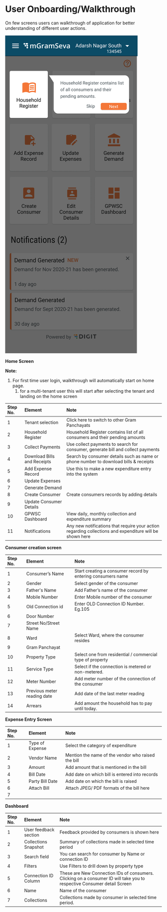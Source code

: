 # User Onboarding/Walkthrough

On few screens users can walkthrough of application for better understanding of different user actions. 

![](../../../.gitbook/assets/image%20%2818%29.png)



**Home Screen**

**Note:**

1. For first time user login, walkthrough will automatically start on home page.
   1. for a multi-tenant user this will start after selecting the tenant and landing on the home screen

| **Step No.** | **Element** | **Note** |
| :--- | :--- | :--- |
| 1 | Tenant selection | Click here to switch to other Gram Panchayats |
| 2 | Household Register | Household Register contains list of all consumers and their pending amounts |
| 3 | Collect Payments | Use collect payments to search for consumer, generate bill and collect payments |
| 4 | Download Bills and Receipts | Search by consumer details such as name or phone number to download bills & receipts |
| 5 | Add Expense Record | Use this to make a new expenditure entry into the system |
| 6 | Update Expenses |  |
| 7 | Generate Demand |  |
| 8 | Create Consumer | Create consumers records by adding details |
| 9 | Update Consumer Details |  |
| 10 | GPWSC Dashboard | View daily, monthly collection and expenditure summary |
| 11 | Notifications | Any new notifications that require your action regarding collections and expenditure will be shown here |

**Consumer creation screen**

| **Step No.** | **Element** | **Note** |
| :--- | :--- | :--- |
| 1 | Consumer’s Name | Start creating a consumer record by entering consumers name |
| 2 | Gender | Select gender of the consumer |
| 3 | Father's Name | Add Father’s name of the consumer |
| 4 | Mobile Number | Enter Mobile number of the consumer |
| 5 | Old Connection id | Enter OLD Connection ID Number. Eg.105 |
| 6 | Door Number |  |
| 7 | Street No/Street Name |  |
| 8 | Ward | Select Ward, where the consumer resides |
| 9 | Gram Panchayat |  |
| 10 | Property Type | Select one from residential / commercial type of property |
| 11 | Service Type | Select if the connection is metered or non-metered. |
| 12 | Meter Number | Add meter number of the connection of the consumer |
| 13 | Previous meter reading date | Add date of the last meter reading |
| 14 | Arrears | Add amount the household has to pay until today. |

**Expense Entry Screen**

| **Step No.** | **Element** | **Note** |
| :--- | :--- | :--- |
| 1 | Type of Expense | Select the category of expenditure |
| 2 | Vendor Name | Mention the name of the vendor who raised the bill |
| 3 | Amount | Add amount that is mentioned in the bill |
| 4 | Bill Date | Add date on which bill is entered into records |
| 5 | Party Bill Date | Add date on which the bill is raised |
| 6 | Attach Bill | Attach JPEG/ PDF formats of the bill here |
| 7 |  |  |

**Dashboard**

| **Step No.** | **Element** | **Note** |
| :--- | :--- | :--- |
| 1 | User feedback section | Feedback provided by consumers is shown here |
| 2 | Collections Snapshot | Summary of collections made in selected time period |
| 3 | Search field | You can search for consumer by Name or connection ID |
| 4 | Filters | Use Filters to drill down by property type |
| 5 | Connection ID Column | These are New Connection IDs of consumers. Clicking on a consumer ID will take you to respective Consumer detail Screen |
| 6 | Name | Name of the consumer |
| 7 | Collections | Collections made by consumer in selected time period. |

